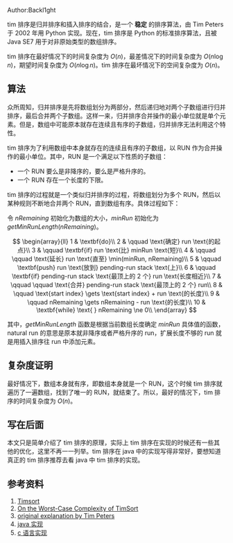 Author:Backl1ght

tim 排序是归并排序和插入排序的结合，是一个 **稳定** 的排序算法，由 Tim Peters 于 2002 年用 Python 实现。现在，tim 排序是 Python 的标准排序算法，且被 Java SE7 用于对非原始类型的数组排序。

tim 排序在最好情况下的时间复杂度为 $O(n)$，最差情况下的时间复杂度为 $O(n \log n)$，期望时间复杂度为 $O(n \log n)$。tim 排序在最坏情况下的空间复杂度为 $O(n)$。

## 算法

众所周知，归并排序是先将数组划分为两部分，然后递归地对两个子数组进行归并排序，最后合并两个子数组。这样一来，归并排序合并操作的最小单位就是单个元素。但是，数组中可能原本就存在连续且有序的子数组，归并排序无法利用这个特性。

tim 排序为了利用数组中本身就存在的连续且有序的子数组，以 RUN 作为合并操作的最小单位。其中，RUN 是一个满足以下性质的子数组：

- 一个 RUN 要么是非降序的，要么是严格升序的。
- 一个 RUN 存在一个长度的下限。

tim 排序的过程就是一个类似归并排序的过程，将数组划分为多个 RUN，然后以某种规则不断地合并两个 RUN，直到数组有序。具体过程如下：

令 $nRemaining$ 初始化为数组的大小，$minRun$ 初始化为 $getMinRunLength(nRemaining)$。

$$
\begin{array}{ll}
1 & \textbf{do}\\
2 & \qquad \text{确定} run \text{的起点}\\
3 & \qquad \textbf{if} run \text{比} minRun \text{短}\\
4 & \qquad \qquad \text{延长} run \text{直至} \min(minRun, nRemaining)\\
5 & \qquad \textbf{push} run \text{放到} pending-run stack \text{上}\\
6 & \qquad \textbf{if} pending-run stack \text{最顶上的 2 个} run \text{长度相近}\\
7 & \qquad  \qquad \text{合并} pending-run stack \text{最顶上的 2 个} run\\
8 & \qquad \text{start index} \gets \text{start index} + run \text{的长度}\\
9 & \qquad nRemaining \gets nRemaining - run \text{的长度}\\
10 & \textbf{while} \text{ } nRemaining \ne 0\\
\end{array}
$$

其中，$getMinRunLength$ 函数是根据当前数组长度确定 $minRun$ 具体值的函数，natural run 的意思是原本就非降序或者严格升序的 run，扩展长度不够的 run 就是用插入排序往 run 中添加元素。

## 复杂度证明

最好情况下，数组本身就有序，即数组本身就是一个 RUN，这个时候 tim 排序就遍历了一遍数组，找到了唯一的 RUN，就结束了。所以，最好的情况下，tim 排序的时间复杂度为 $O(n)$。

## 写在后面

本文只是简单介绍了 tim 排序的原理，实际上 tim 排序在实现的时候还有一些其他的优化，这里不再一一列举。tim 排序在 java 中的实现写得非常好，要想知道真正的 tim 排序推荐去看 java 中 tim 排序的实现。

## 参考资料

1. [Timsort](https://en.wikipedia.org/wiki/Timsort)
2. [On the Worst-Case Complexity of TimSort](https://drops.dagstuhl.de/opus/volltexte/2018/9467/pdf/LIPIcs-ESA-2018-4.pdf)
3. [original explanation by Tim Peters](https://bugs.python.org/file4451/timsort.txt)
4. [java 实现](https://web.archive.org/web/20150716000631/https://android.googlesource.com/platform/libcore/+/gingerbread/luni/src/main/java/java/util/TimSort.java)
5. [c 语言实现](http://svn.python.org/projects/python/trunk/Objects/listobject.c)
